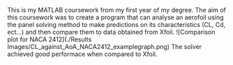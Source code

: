 This is my MATLAB coursework from my first year of my degree. The aim of this coursework was to create a program that can analyse an aerofoil using the panel solving method to make predictions on its characteristics (CL, Cd, ect...) and then compare them to data obtained from Xfoil. 
![Comparison plot for NACA 2412](./Results Images/CL_against_AoA_NACA2412_examplegraph.png)
The solver achieved good performace when compared to Xfoil.
